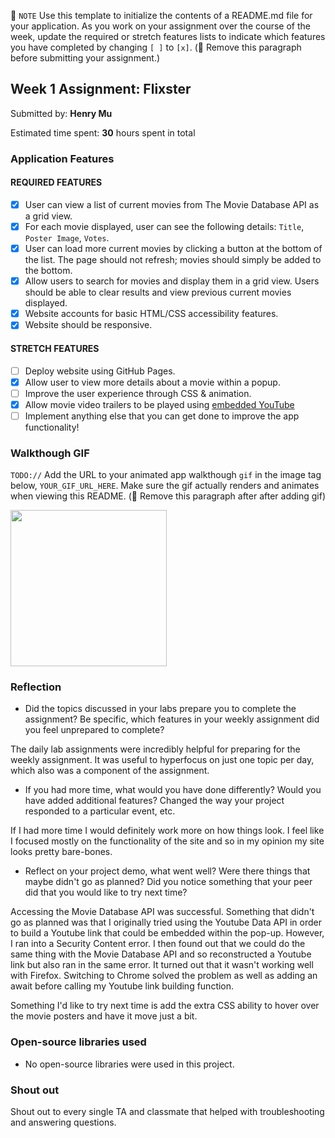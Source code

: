 📝 `NOTE` Use this template to initialize the contents of a README.md file for your application. As you work on your assignment over the course of the week, update the required or stretch features lists to indicate which features you have completed by changing `[ ]` to `[x]`. (🚫 Remove this paragraph before submitting your assignment.)

## Week 1 Assignment: Flixster

Submitted by: **Henry Mu**

Estimated time spent: **30** hours spent in total


### Application Features

#### REQUIRED FEATURES

- [X] User can view a list of current movies from The Movie Database API as a grid view.
- [X] For each movie displayed, user can see the following details: `Title`, `Poster Image`, `Votes`.
- [X] User can load more current movies by clicking a button at the bottom of the list. The page should not refresh; movies should simply be added to the bottom.
- [X] Allow users to search for movies and display them in a grid view. Users should be able to clear results and view previous current movies displayed.
- [X] Website accounts for basic HTML/CSS accessibility features.
- [X] Website should be responsive.

#### STRETCH FEATURES

- [ ] Deploy website using GitHub Pages. 
- [X] Allow user to view more details about a movie within a popup.
- [ ] Improve the user experience through CSS & animation.
- [X] Allow movie video trailers to be played using [embedded YouTube](https://support.google.com/youtube/answer/171780?hl=en)
- [ ] Implement anything else that you can get done to improve the app functionality!

### Walkthough GIF

`TODO://` Add the URL to your animated app walkthough `gif` in the image tag below, `YOUR_GIF_URL_HERE`. Make sure the gif actually renders and animates when viewing this README. (🚫 Remove this paragraph after after adding gif)

<img src="https://www.loom.com/share/ac0ff86224a84a8b8fc500e9fcbccd1d" width=250><br>

### Reflection

* Did the topics discussed in your labs prepare you to complete the assignment? Be specific, which features in your weekly assignment did you feel unprepared to complete?

The daily lab assignments were incredibly helpful for preparing for the weekly assignment. It was useful to hyperfocus on just one topic per day, which also was a component of the assignment. 

* If you had more time, what would you have done differently? Would you have added additional features? Changed the way your project responded to a particular event, etc.
  
If I had more time I would definitely work more on how things look. I feel like I focused mostly on the functionality of the site and so in my opinion my site looks pretty bare-bones. 

* Reflect on your project demo, what went well? Were there things that maybe didn't go as planned? Did you notice something that your peer did that you would like to try next time?

Accessing the Movie Database API was successful. Something that didn't go as planned was that I originally tried using the Youtube Data API in order to build a Youtube link that could be embedded within the pop-up. However, I ran into a Security Content error. I then found out that we could do the same thing with the Movie Database API and so reconstructed a Youtube link but also ran in the same error. It turned out that it wasn't working well with Firefox. Switching to Chrome solved the problem as well as adding an await before calling my Youtube link building function. 

Something I'd like to try next time is add the extra CSS ability to hover over the movie posters and have it move just a bit. 

### Open-source libraries used

- No open-source libraries were used in this project.

### Shout out

Shout out to every single TA and classmate that helped with troubleshooting and answering questions.
